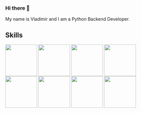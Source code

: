 ### Hi there 👋
My name is Vladimir and I am a Python Backend Developer.

## Skills
<a href="URL_REDIRECT" target="blank"><img align="center" src="https://github.com/KoaN1010101/KoaN1010101/assets/120726907/80068582-7f94-47de-8fd4-ea8897be0f40" height="100" /></a>
<a href="URL_REDIRECT" target="blank"><img align="center" src="https://github.com/KoaN1010101/KoaN1010101/assets/120726907/7e20e0ba-258c-417f-b0fe-e9cf269b470e" height="100" /></a>
<a href="URL_REDIRECT" target="blank"><img align="center" src="https://github.com/KoaN1010101/KoaN1010101/assets/120726907/dde81337-4236-4b56-a0ac-35971ed5351e" height="100" /></a>
<a href="URL_REDIRECT" target="blank"><img align="center" src="https://github.com/KoaN1010101/KoaN1010101/assets/120726907/180bde3c-c1df-46fb-8cf5-956465acb2a5" height="100" /></a>
<a href="URL_REDIRECT" target="blank"><img align="center" src="https://github.com/KoaN1010101/KoaN1010101/assets/120726907/a69c28aa-de31-4064-a375-5191670a7877" height="100" /></a>
<a href="URL_REDIRECT" target="blank"><img align="center" src="https://github.com/KoaN1010101/KoaN1010101/assets/120726907/b440a5e4-926c-44b6-a388-d56effd32097" height="100" /></a>
<a href="URL_REDIRECT" target="blank"><img align="center" src="https://github.com/KoaN1010101/KoaN1010101/assets/120726907/7abf2df9-db3d-4605-aed3-b38f584b584a" height="100" /></a>
<a href="URL_REDIRECT" target="blank"><img align="center" src="https://github.com/KoaN1010101/KoaN1010101/assets/120726907/fce4c66d-9040-4aac-8fd3-d0483c7eb781" height="100" /></a>
